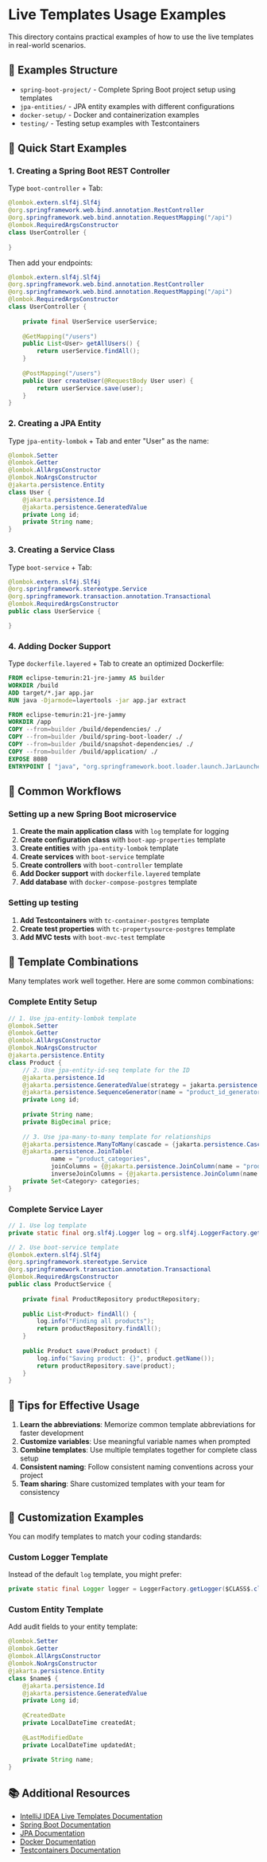 # Live Templates Usage Examples

This directory contains practical examples of how to use the live templates in real-world scenarios.

## 📁 Examples Structure

- `spring-boot-project/` - Complete Spring Boot project setup using templates
- `jpa-entities/` - JPA entity examples with different configurations
- `docker-setup/` - Docker and containerization examples
- `testing/` - Testing setup examples with Testcontainers

## 🚀 Quick Start Examples

### 1. Creating a Spring Boot REST Controller

Type `boot-controller` + Tab:

```java
@lombok.extern.slf4j.Slf4j
@org.springframework.web.bind.annotation.RestController
@org.springframework.web.bind.annotation.RequestMapping("/api")
@lombok.RequiredArgsConstructor
class UserController {
    
}
```

Then add your endpoints:

```java
@lombok.extern.slf4j.Slf4j
@org.springframework.web.bind.annotation.RestController
@org.springframework.web.bind.annotation.RequestMapping("/api")
@lombok.RequiredArgsConstructor
class UserController {
    
    private final UserService userService;
    
    @GetMapping("/users")
    public List<User> getAllUsers() {
        return userService.findAll();
    }
    
    @PostMapping("/users")
    public User createUser(@RequestBody User user) {
        return userService.save(user);
    }
}
```

### 2. Creating a JPA Entity

Type `jpa-entity-lombok` + Tab and enter "User" as the name:

```java
@lombok.Setter
@lombok.Getter
@lombok.AllArgsConstructor
@lombok.NoArgsConstructor
@jakarta.persistence.Entity
class User {
    @jakarta.persistence.Id
    @jakarta.persistence.GeneratedValue
    private Long id;
    private String name;
}
```

### 3. Creating a Service Class

Type `boot-service` + Tab:

```java
@lombok.extern.slf4j.Slf4j
@org.springframework.stereotype.Service
@org.springframework.transaction.annotation.Transactional
@lombok.RequiredArgsConstructor
public class UserService {

}
```

### 4. Adding Docker Support

Type `dockerfile.layered` + Tab to create an optimized Dockerfile:

```dockerfile
FROM eclipse-temurin:21-jre-jammy AS builder
WORKDIR /build
ADD target/*.jar app.jar
RUN java -Djarmode=layertools -jar app.jar extract

FROM eclipse-temurin:21-jre-jammy
WORKDIR /app
COPY --from=builder /build/dependencies/ ./
COPY --from=builder /build/spring-boot-loader/ ./
COPY --from=builder /build/snapshot-dependencies/ ./
COPY --from=builder /build/application/ ./
EXPOSE 8080
ENTRYPOINT [ "java", "org.springframework.boot.loader.launch.JarLauncher" ]
```

## 🔄 Common Workflows

### Setting up a new Spring Boot microservice

1. **Create the main application class** with `log` template for logging
2. **Create configuration class** with `boot-app-properties` template
3. **Create entities** with `jpa-entity-lombok` template
4. **Create services** with `boot-service` template
5. **Create controllers** with `boot-controller` template
6. **Add Docker support** with `dockerfile.layered` template
7. **Add database** with `docker-compose-postgres` template

### Setting up testing

1. **Add Testcontainers** with `tc-container-postgres` template
2. **Create test properties** with `tc-propertysource-postgres` template
3. **Add MVC tests** with `boot-mvc-test` template

## 📝 Template Combinations

Many templates work well together. Here are some common combinations:

### Complete Entity Setup
```java
// 1. Use jpa-entity-lombok template
@lombok.Setter
@lombok.Getter
@lombok.AllArgsConstructor
@lombok.NoArgsConstructor
@jakarta.persistence.Entity
class Product {
    // 2. Use jpa-entity-id-seq template for the ID
    @jakarta.persistence.Id
    @jakarta.persistence.GeneratedValue(strategy = jakarta.persistence.GenerationType.SEQUENCE, generator = "product_id_generator")
    @jakarta.persistence.SequenceGenerator(name = "product_id_generator", sequenceName = "product_id_seq", allocationSize = 50)
    private Long id;
    
    private String name;
    private BigDecimal price;
    
    // 3. Use jpa-many-to-many template for relationships
    @jakarta.persistence.ManyToMany(cascade = {jakarta.persistence.CascadeType.PERSIST, jakarta.persistence.CascadeType.MERGE})
    @jakarta.persistence.JoinTable(
            name = "product_categories",
            joinColumns = {@jakarta.persistence.JoinColumn(name = "product_id", referencedColumnName = "id")},
            inverseJoinColumns = {@jakarta.persistence.JoinColumn(name = "category_id", referencedColumnName = "id")})
    private Set<Category> categories;
}
```

### Complete Service Layer
```java
// 1. Use log template
private static final org.slf4j.Logger log = org.slf4j.LoggerFactory.getLogger(ProductService.class);

// 2. Use boot-service template
@lombok.extern.slf4j.Slf4j
@org.springframework.stereotype.Service
@org.springframework.transaction.annotation.Transactional
@lombok.RequiredArgsConstructor
public class ProductService {
    
    private final ProductRepository productRepository;
    
    public List<Product> findAll() {
        log.info("Finding all products");
        return productRepository.findAll();
    }
    
    public Product save(Product product) {
        log.info("Saving product: {}", product.getName());
        return productRepository.save(product);
    }
}
```

## 🎯 Tips for Effective Usage

1. **Learn the abbreviations**: Memorize common template abbreviations for faster development
2. **Customize variables**: Use meaningful variable names when prompted
3. **Combine templates**: Use multiple templates together for complete class setup
4. **Consistent naming**: Follow consistent naming conventions across your project
5. **Team sharing**: Share customized templates with your team for consistency

## 🔧 Customization Examples

You can modify templates to match your coding standards:

### Custom Logger Template
Instead of the default `log` template, you might prefer:
```java
private static final Logger logger = LoggerFactory.getLogger($CLASS$.class);
```

### Custom Entity Template
Add audit fields to your entity template:
```java
@lombok.Setter
@lombok.Getter
@lombok.AllArgsConstructor
@lombok.NoArgsConstructor
@jakarta.persistence.Entity
class $name$ {
    @jakarta.persistence.Id
    @jakarta.persistence.GeneratedValue
    private Long id;
    
    @CreatedDate
    private LocalDateTime createdAt;
    
    @LastModifiedDate
    private LocalDateTime updatedAt;
    
    private String name;
}
```

## 📚 Additional Resources

- [IntelliJ IDEA Live Templates Documentation](https://www.jetbrains.com/help/idea/using-live-templates.html)
- [Spring Boot Documentation](https://spring.io/projects/spring-boot)
- [JPA Documentation](https://jakarta.ee/specifications/persistence/)
- [Docker Documentation](https://docs.docker.com/)
- [Testcontainers Documentation](https://www.testcontainers.org/)
